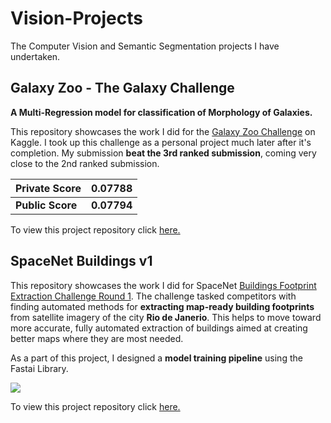 # Vision-Projects
The Computer Vision and Semantic Segmentation projects I have undertaken. 

## Galaxy Zoo - The Galaxy Challenge
**A Multi-Regression model for classification of Morphology of Galaxies.**

This repository showcases the work I did for the  [Galaxy Zoo Challenge](https://www.kaggle.com/c/galaxy-zoo-the-galaxy-challenge)  on Kaggle. I took up this challenge as a personal project much later after it's completion. My submission **beat the 3rd ranked submission**, coming very close to the 2nd ranked submission.

|Private Score| 0.07788 |
|--|--|
|**Public Score**| **0.07794** |

To view this project repository click [here.](https://github.com/the-catalyst/Galaxy-Zoo---The-Galaxy-Challenge)

## SpaceNet Buildings v1
This repository showcases the work I did for SpaceNet [Buildings Footprint Extraction Challenge Round 1](https://spacenet.ai/spacenet-buildings-dataset-v1/). The challenge tasked competitors with finding automated methods for **extracting map-ready building footprints** from satellite imagery of the city **Rio de Janerio**. This helps to move toward more accurate, fully automated extraction of buildings aimed at creating better maps where they are most needed.

As a part of this project, I designed a **model training pipeline** using the Fastai Library.

![](https://github.com/the-catalyst/SpaceNet-Buildings-v1/blob/master/Result%20Pictures/Housing/Housing%201.png)

To view this project repository click [here.](https://github.com/the-catalyst/SpaceNet-Buildings-v1)
